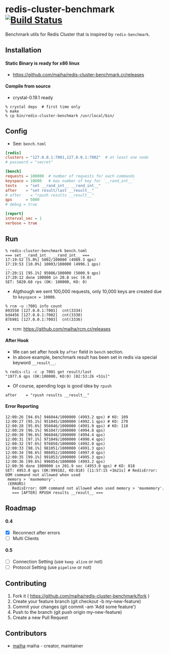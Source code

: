 # redis-cluster-benchmark [![Build Status](https://travis-ci.org/maiha/redis-cluster-benchmark.cr.svg?branch=master)](https://travis-ci.org/maiha/redis-cluster-benchmark.cr)

Benchmark utils for Redis Cluster that is inspired by `redis-benchmark`.

## Installation

#### Static Binary is ready for x86 linux

- https://github.com/maiha/redis-cluster-benchmark.cr/releases

#### Compile from source

- crystal-0.19.1 ready

```shell
% crystal deps  # first time only
% make
% cp bin/redis-cluster-benchmark /usr/local/bin/
```

## Config

- See: `bench.toml`

```toml
[redis]
clusters = "127.0.0.1:7001,127.0.0.1:7002"  # at least one node
# password = "secret"

[bench]
requests = 100000  # number of requests for each commands
keyspace = 10000   # max number of key for `__rand_int__`
tests    = "set __rand_int__ __rand_int__"
after    = "set result/last __result__"
# after    = "rpush results __result__"
qps      = 5000
# debug = true

[report]
interval_sec = 1
verbose = true
```

## Run

```shell
% redis-cluster-benchmark bench.toml
=== set __rand_int__ __rand_int__ ===
17:19:52 [5.0%] 5002/100000 (4989.3 qps)
17:19:53 [10.0%] 10003/100000 (4996.1 qps)
...
17:20:11 [95.1%] 95086/100000 (5000.9 qps)
17:20:12 done 100000 in 20.8 sec (0.0)
SET: 5820.68 rps (OK: 100000, KO: 0)
```

- Algthough we sent 100,000 requests, only 10,000 keys are created due to `keyspace = 10000`.

```
% rcm -u :7001 info count
893550 [127.0.0.1:7001]  cnt(3334)
bd4456 [127.0.0.1:7002]  cnt(3330)
87b981 [127.0.0.1:7003]  cnt(3336)
```

- rcm: https://github.com/maiha/rcm.cr/releases


#### After Hook

- We can set after hook by `after` field in `bench` section.
- In above example, benchmark result has been set in redis via special keyword `__result__`.

```
% redis-cli -c -p 7001 get result/last
"1977.6 qps (OK:100000, KO:0) [02:53:26 +51s]"
```

- Of course, apending logs is good idea by `rpush`

```
after    = "rpush results __result__"
```

#### Error Reporting

```
12:00:26 [94.6%] 946044/1000000 (4993.2 qps) # KO: 109
12:00:27 [95.1%] 951045/1000000 (4992.1 qps) # KO: 270
12:00:28 [95.6%] 956046/1000000 (4991.9 qps) # KO: 110
12:00:29 [96.1%] 961047/1000000 (4994.8 qps)
12:00:30 [96.6%] 966048/1000000 (4994.4 qps)
12:00:31 [97.1%] 971049/1000000 (4990.4 qps)
12:00:32 [97.6%] 976050/1000000 (4992.0 qps)
12:00:33 [98.1%] 981051/1000000 (4991.3 qps)
12:00:34 [98.6%] 986052/1000000 (4997.0 qps)
12:00:35 [99.1%] 991053/1000000 (4995.3 qps)
12:00:36 [99.6%] 996054/1000000 (4993.2 qps)
12:00:36 done 1000000 in 201.9 sec (4953.0 qps) # KO: 818
SET: 4953.0 qps (OK:999182, KO:818) [11:57:15 +3m21s] # RedisError: OOM command not allowed when used
 memory > 'maxmemory'.
 (ERRORS)
   RedisError: OOM command not allowed when used memory > 'maxmemory'.
   === [AFTER] RPUSH results __result__ ===
```

## Roadmap

#### 0.4
- [x] Reconnect after errors
- [ ] Multi Clients

#### 0.5
- [ ] Connection Setting (use `keep alive` or not)
- [ ] Protocol Setting (use `pipeline` or not)

## Contributing

1. Fork it ( https://github.com/maiha/redis-cluster-benchmark/fork )
2. Create your feature branch (git checkout -b my-new-feature)
3. Commit your changes (git commit -am 'Add some feature')
4. Push to the branch (git push origin my-new-feature)
5. Create a new Pull Request

## Contributors

- [maiha](https://github.com/maiha) maiha - creator, maintainer
